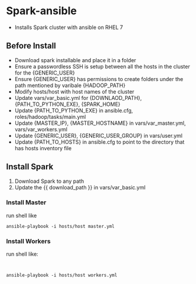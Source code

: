 # Spark-ansible
- Installs Spark cluster with ansible on RHEL 7

## Before Install
- Download spark installable and place it in a folder 
- Ensure a passwordless SSH is setup between all the hosts in the cluster for the {GENERIC_USER}
- Ensure {GENERIC_USER} has permissions to create folders under the path mentioned by varibale {HADOOP_PATH}
- Modify hosts/host with host names of the cluster
- Update vars/var_basic.yml for {DOWNLAOD_PATH}, {PATH_TO_PYTHON_EXE}, {SPARK_HOME}
- Update {PATH_TO_PYTHON_EXE} in ansible.cfg, roles/hadoop/tasks/main.yml
- Update {MASTER_IP}, {MASTER_HOSTNAME} in vars/var_master.yml, vars/var_workers.yml
- Update {GENERIC_USER}, {GENERIC_USER_GROUP} in vars/user.yml
- Update {PATH_TO_HOSTS} in ansible.cfg to point to the directory that has hosts inventory file

## Install Spark

1. Download Spark to any path
2. Update the {{ download_path }}  in vars/var_basic.yml


### Install Master

run shell like

```
ansible-playbook -i hosts/host master.yml
```

### Install Workers


run shell like:
```


ansible-playbook -i hosts/host workers.yml 

```

